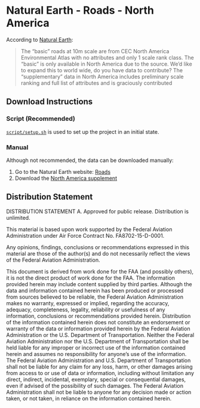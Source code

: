 # Natural Earth - Roads - North America

According to [Natural Earth](https://www.naturalearthdata.com/downloads/10m-cultural-vectors/roads/):

> The “basic” roads at 10m scale are from CEC North America Environmental Atlas with no attributes and only 1 scale rank class. The “basic” is only available in North America due to the source. We’d like to expand this to world wide, do you have data to contribute? The “supplementary” data in North America includes preliminary scale ranking and full list of attributes and is graciously contributed

## Download Instructions

### Script (Recommended)

[`script/setup.sh`](../../script/setup.sh) is used to set up the project in an initial state.

### Manual

Although not recommended, the data can be downloaded manually:

1. Go to the Natural Earth website: [Roads](https://www.naturalearthdata.com/downloads/10m-cultural-vectors/roads/)
2. Download the [North America supplement](https://www.naturalearthdata.com/http//www.naturalearthdata.com/download/10m/cultural/ne_10m_roads_north_america.zip)

## Distribution Statement

DISTRIBUTION STATEMENT A. Approved for public release. Distribution is unlimited.

This material is based upon work supported by the Federal Aviation Administration under Air Force Contract No. FA8702-15-D-0001.

Any opinions, findings, conclusions or recommendations expressed in this material are those of the author(s) and do not necessarily reflect the views of the Federal Aviation Administration.

This document is derived from work done for the FAA (and possibly others), it is not the direct product of work done for the FAA. The information provided herein may include content supplied by third parties.  Although the data and information contained herein has been produced or processed from sources believed to be reliable, the Federal Aviation Administration makes no warranty, expressed or implied, regarding the accuracy, adequacy, completeness, legality, reliability or usefulness of any information, conclusions or recommendations provided herein. Distribution of the information contained herein does not constitute an endorsement or warranty of the data or information provided herein by the Federal Aviation Administration or the U.S. Department of Transportation.  Neither the Federal Aviation Administration nor the U.S. Department of Transportation shall be held liable for any improper or incorrect use of the information contained herein and assumes no responsibility for anyone’s use of the information. The Federal Aviation Administration and U.S. Department of Transportation shall not be liable for any claim for any loss, harm, or other damages arising from access to or use of data or information, including without limitation any direct, indirect, incidental, exemplary, special or consequential damages, even if advised of the possibility of such damages. The Federal Aviation Administration shall not be liable to anyone for any decision made or action taken, or not taken, in reliance on the information contained herein.
